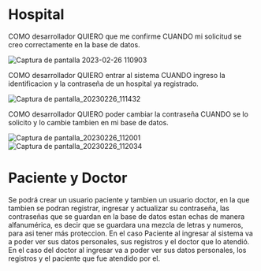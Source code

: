 # Hospital 

  COMO desarrollador QUIERO que me confirme CUANDO mi solicitud se creo correctamente en la base de datos.


![Captura de pantalla 2023-02-26 110903](https://user-images.githubusercontent.com/92393164/221415723-50c7b9b6-d059-4de4-a0df-f88f0af4533c.png)

COMO desarrollador QUIERO entrar al sistema CUANDO ingreso la identificacion y la contraseña de un hospital ya registrado.

![Captura de pantalla_20230226_111432](https://user-images.githubusercontent.com/92393164/221416068-3669cc98-b4ad-4c92-9122-910b962baf40.png)

COMO desarrollador QUIERO poder cambiar la contraseña CUANDO se lo solicito y lo cambie tambien en mi base de datos. 

![Captura de pantalla_20230226_112001](https://user-images.githubusercontent.com/92393164/221416552-040a4f47-c961-4bac-b722-abe91416445d.png)
![Captura de pantalla_20230226_112034](https://user-images.githubusercontent.com/92393164/221416603-e32183c9-5318-4741-992b-9a51d80d7eca.png)




# Paciente y Doctor

 Se podrá crear un usuario paciente y tambien un usuario doctor, en la que tambien se podran registrar, ingresar y actualizar su contraseña, las contraseñas que se guardan en la base de datos estan echas de manera alfanumérica, es decir que se guardara una mezcla de letras y numeros, para asi tener más proteccion. En el caso Paciente al ingresar al sistema va a poder ver sus datos personales, sus registros y el doctor que lo atendió.
  En el caso del doctor al ingresar va a poder ver sus datos personales, los registros y el paciente que fue atendido por el.





